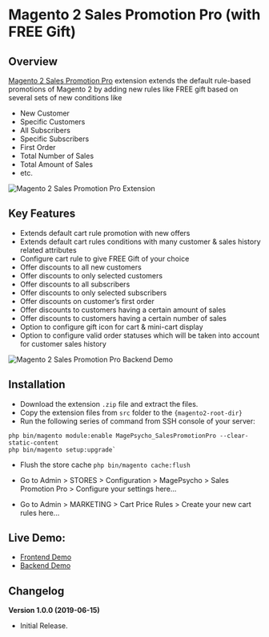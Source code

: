 # Magento 2 Sales Promotion Pro (with FREE Gift)

## Overview
[Magento 2 Sales Promotion Pro](https://www.magepsycho.com/magento2-sales-promotion-pro-free-gift.html) extension extends the default rule-based promotions of Magento 2 by adding new rules like FREE gift based on several sets of new conditions like  
* New Customer
* Specific Customers
* All Subscribers
* Specific Subscribers
* First Order
* Total Number of Sales
* Total Amount of Sales
* etc.

![Magento 2 Sales Promotion Pro Extension](https://www.magepsycho.com/media/catalog/product/cache/207e23213cf636ccdef205098cf3c8a3/m/a/magento2-sales-promotion-pro-450x450.png)

## Key Features
* Extends default cart rule promotion with new offers
* Extends default cart rules conditions with many customer & sales history related attributes
* Configure cart rule to give FREE Gift of your choice
* Offer discounts to all new customers
* Offer discounts to only selected customers
* Offer discounts to all subscribers
* Offer discounts to only selected subscribers
* Offer discounts on customer’s first order
* Offer discounts to customers having a certain amount of sales
* Offer discounts to customers having a certain number of sales
* Option to configure gift icon for cart & mini-cart display
* Option to configure valid order statuses which will be taken into account for customer sales history
    
![Magento 2 Sales Promotion Pro Backend Demo](http://g.recordit.co/1q1h41WZW8.gif)
    
## Installation
* Download the extension `.zip` file and extract the files.
* Copy the extension files from `src` folder to the `{magento2-root-dir}`
* Run the following series of command from SSH console of your server:
```
php bin/magento module:enable MagePsycho_SalesPromotionPro --clear-static-content
php bin/magento setup:upgrade`
```
* Flush the store cache
`php bin/magento cache:flush`
* Go to Admin > STORES > Configuration > MagePsycho > Sales Promotion Pro > Configure your settings here...

* Go to Admin > MARKETING > Cart Price Rules > Create your new cart rules here...

## Live Demo:
* [Frontend Demo](http://m2default.mage-expo.com/)  
* [Backend Demo](http://m2default.mage-expo.com/admin_m2demo/)

## Changelog
**Version 1.0.0 (2019-06-15)**
    
* Initial Release.    
